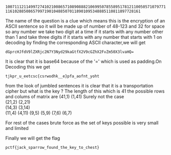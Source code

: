 ```100711121149972741021008657108908882106995078558951781211005057107977111610288508657997190104885070118901095348885110811897728161```

The name of the question is a clue which means this is the encryption of an ASCII sentence so it will be made up of number of 48-123 and 32 for space so any number we take two digit at a time if it starts with any number other than 1 and take three digits if it starts with any number that starts with 1 on decoding by finding the corresponding ASCII character,we will get

```dGprcHJfdV9lZXRjc2N7Y3Nyd29kaGtfX2V9cGZhX2FvZm50X3lvaHQ=```

It is clear that it is base64 because of the '=' which is used as padding.On Decoding this we get

```tjkpr_u_eetcsc{csrwodhk__e}pfa_aofnt_yoht```

from the look of jumbled sentences it is clear that it is a transportation cipher but what is the key ?
The length of this which is 41 the possible rows and colums of matrix are
(41,1)  (1,41)  Surely not the case  
(21,2)  (2,21)  
(14,3)  (3,14)  
(11,4)   (4,11)
(9,5)   (5,9)
(7,6)   (6,7)

For rest of the cases brute force as the set of keys possible is very small and limited

Finally we will get the flag

```pctf{jack_sparrow_found_the_key_to_chest}```
